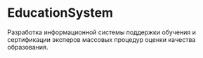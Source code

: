 # EducationSystem
Разработка информационной системы поддержки обучения и сертификации эксперов массовых процедур оценки качества образования.
